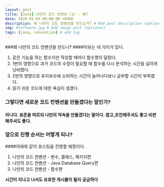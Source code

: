 ```yaml
---
layout: post
title: [Java] 나만의 코드 컨벤션 (1) - 왜?
date: 2020-01-03 00:00:00 +0300
description: 왜 나만의 코드 컨벤션을 만드는가? # Add post description (optional)
img: #software.jpg # Add image post (optional)
tags: [java, convention] # add tag
---
```


> 
###왜 나만의 코드 컨벤션을 만드나?
####이유는 네 가지가 있다.
1. 같은 기능을 하는 함수지만 작성할 때마다 함수명이 달랐다.
2. 1번의 영향으로 과거 코드의 수정이 필요할 때 함수를 다시 분석하는 시간을 길어져 낭비했다.
3. 2번의 영향으로 유지보수에 소비하는 시간이 늘어나다보니 공부할 시간이 부족했다. 
4. 읽기 쉬운 코드에 대한 욕심이 생겼다.
> 
### 그렇다면 새로운 코드 컨벤션을 만들겠다는 말인가? 
#### 아니다. 표준을 따르되 나만의 약속을 만들겠다는 말이다. 참고,조언해주셔도 좋고 비판해주셔도 좋다.
> 
### 앞으로 진행 순서는 어떻게 되나?
####아래와 같이 포스팅을 진행할 예정이다.
1. 나만의 코드 컨벤션 - 변수, 클래스, 패키지편
2. 나만의 코드 컨벤션 - Java Database Query편
3. 나만의 코드 컨벤션 - 함수편

**시간이 지나고 나서도 유효한 게시물이 될지 궁금하다**